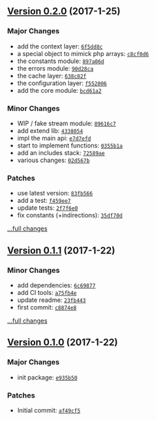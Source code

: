 ## [Version 0.2.0](https://github.com/glayzzle/php-runtime/releases/tag/v0.2.0) (2017-1-25)

### Major Changes

- add the context layer: [`6f5dd8c`](https://github.com/glayzzle/php-runtime/commit/6f5dd8c)
- a special object to mimick php arrays: [`c8cf0d6`](https://github.com/glayzzle/php-runtime/commit/c8cf0d6)
- the constants module: [`897a06d`](https://github.com/glayzzle/php-runtime/commit/897a06d)
- the errors module: [`90d28ca`](https://github.com/glayzzle/php-runtime/commit/90d28ca)
- the cache layer: [`638c82f`](https://github.com/glayzzle/php-runtime/commit/638c82f)
- the configuration layer: [`f552006`](https://github.com/glayzzle/php-runtime/commit/f552006)
- add the core module: [`bcd61a2`](https://github.com/glayzzle/php-runtime/commit/bcd61a2)

### Minor Changes

- WIP / fake stream module: [`89616c7`](https://github.com/glayzzle/php-runtime/commit/89616c7)
- add extend lib: [`4338054`](https://github.com/glayzzle/php-runtime/commit/4338054)
- impl the main api: [`e7d7efd`](https://github.com/glayzzle/php-runtime/commit/e7d7efd)
- start to implement functions: [`0355b1a`](https://github.com/glayzzle/php-runtime/commit/0355b1a)
- add an includes stack: [`72589ae`](https://github.com/glayzzle/php-runtime/commit/72589ae)
- various changes: [`02d567b`](https://github.com/glayzzle/php-runtime/commit/02d567b)

### Patches

- use latest version: [`83fb566`](https://github.com/glayzzle/php-runtime/commit/83fb566)
- add a test: [`f459ee7`](https://github.com/glayzzle/php-runtime/commit/f459ee7)
- update tests: [`2f7f6e0`](https://github.com/glayzzle/php-runtime/commit/2f7f6e0)
- fix constants (+indirections): [`35df70d`](https://github.com/glayzzle/php-runtime/commit/35df70d)

[...full changes](https://github.com/glayzzle/php-runtime/compare/v0.1.1...v0.2.0)

## [Version 0.1.1](https://github.com/glayzzle/php-runtime/releases/tag/v0.1.1) (2017-1-22)

### Minor Changes

- add dependencies: [`6c69877`](https://github.com/glayzzle/php-runtime/commit/6c69877)
- add CI tools: [`a75fb4e`](https://github.com/glayzzle/php-runtime/commit/a75fb4e)
- update readme: [`23fb443`](https://github.com/glayzzle/php-runtime/commit/23fb443)
- first commit: [`c8874e8`](https://github.com/glayzzle/php-runtime/commit/c8874e8)

[...full changes](https://github.com/glayzzle/php-runtime/compare/v0.1.0...v0.1.1)

## [Version 0.1.0](https://github.com/glayzzle/php-runtime/releases/tag/v0.1.0) (2017-1-22)

### Major Changes

- init package: [`e935b50`](https://github.com/glayzzle/php-runtime/commit/e935b50)

### Patches

- Initial commit: [`af49cf5`](https://github.com/glayzzle/php-runtime/commit/af49cf5)
